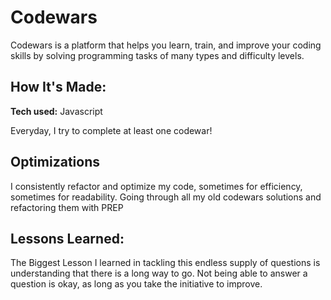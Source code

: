 # Codewars
Codewars is a platform that helps you learn, train, and improve your coding skills by solving programming tasks of many types and difficulty levels.

## How It's Made:

**Tech used:** Javascript

Everyday, I try to complete at least one codewar!

## Optimizations

I consistently refactor and optimize my code, sometimes for efficiency, sometimes for readability. Going through all my old codewars solutions and refactoring them with PREP

## Lessons Learned:

The Biggest Lesson I learned in tackling this endless supply of questions is understanding that there is a long way to go. Not being able to answer a question is okay, as long as you take the initiative to improve.



